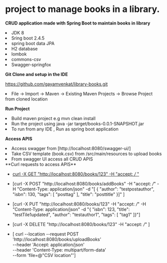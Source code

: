 # project to manage books in a library.
 **CRUD application made with Spring Boot to maintain books in library** 
    <li>  JDK 8 </li>
    <li> Sring boot 2.4.5 </li>
    <li> spring boot data JPA</li>
    <li>  H2 database </li>
    <li> lombok </li>
    <li> commons-csv </li>
    <li> Swagger-springfox </li>
    

 **Git Clone and setup in the IDE**
 
 https://github.com/gayamvenkat/library-books.git
 
  <li>  File -> Import -> Maven -> Existing Maven Projects -> Browse Project from cloned location </li>
  

**Run Project**
  <li>   Build maven project e.g mvn clean install </li>
  <li>   Run the project using  java -jar target/books-0.0.1-SNAPSHOT.jar  </li>
  <li>  To run from any IDE , Run as  spring boot application  </li>
  
**Access APIS**

   <li> Access swagger from [http://localhost:8080/swagger-ui/]  </li>
  <li>  Take CSV template (book.csv) from  /src/main/resources  to upload books  </li>
  
  <li> From swagger UI  access all CRUD APIS  </li>
**Curl requests to access APIS**
 
  * [curl -X GET "http://localhost:8080/books/123" -H "accept: */* " ]()
  
  * [curl -X POST "http://localhost:8080/books/addBooks" -H "accept: */*" -H "Content-Type: application/json" -d "[ { \"author\": \"testpostauthor\", \"isbn\": 130, \"tags\": [ \"posttag\" ], \"title\": \"posttitle\" }]" ]
  * [curl -X PUT "http://localhost:8080/books/123" -H "accept: */*" -H "Content-Type: application/json" -d "{ \"isbn\": 123, \"title\": \"testTile1updated\", \"author\": \"testauthor1\", \"tags\": [ \"tag1\" ]}"]
  * [curl -X DELETE "http://localhost:8080/books/123" -H "accept: */*"  ]
  * [ curl --location --request POST 'http://localhost:8080/books/uploadBooks' \
--header 'Accept: application/json' \
--header 'Content-Type: multipart/form-data' \
--form 'file=@"CSV location"']
  

